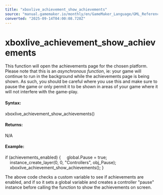 ```yaml
---
title: "xboxlive_achievement_show_achievements"
source: "manual.gamemaker.io/monthly/en/GameMaker_Language/GML_Reference/UWP_And_XBox_Live/Stats_And_Leaderboards/xboxlive_achievement_show_achievements.htm"
converted: "2025-09-14T04:00:08.728Z"
---
```


# xboxlive\_achievement\_show\_achievements

This function will open the achievements page for the chosen platform. Please note that this is an _asynchronous function_, ie: your game will continue to run in the background while the achievements page is being shown. As such, you should be careful where you use this and make sure to pause the game or only permit it to be shown in areas of your game where it will not interfere with the game-play.

#### **Syntax:**

xboxlive\_achievement\_show\_achievements()

#### Returns:

N/A

#### Example:

if (achievements\_enabled)
{
    global.Pause = true;
    instance\_create\_layer(0, 0, "Controllers", obj\_Pause);
    xboxlive\_achievement\_show\_achievements();
}

The above code checks a custom variable to see if achievements are enabled, and if so it sets a global variable and creates a controller "pause" instance before calling the function to show the achievements on screen.